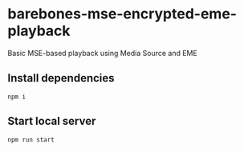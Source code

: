# barebones-mse-encrypted-eme-playback

Basic MSE-based playback using Media Source and EME

## Install dependencies

`npm i`

## Start local server

`npm run start`
